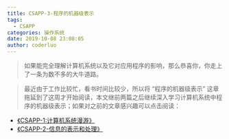 ```yaml
---
title: CSAPP-3-程序的机器级表示
tags:
  - CSAPP
categories: 操作系统
date: 2019-10-08 23:08:05
author: coderluo
---
```


> 如果能完全理解计算机系统以及它对应用程序的影响，那么恭喜你，你走上了一条为数不多的大牛道路。

> 最近由于工作比较忙，看书时间比较少，所以将 “程序的机器级表示” 这章拖延到了这周才开始阅读，本文继前两篇之后继续深入学习计算机系统中程序的机器级表示；如果对之前的文章感兴趣可以点击阅读：
- [《CSAPP-1:计算机系统漫游》](<http://coderluo.top/2019/08/30/csapp/csapp-1-ji-suan-ji-xi-tong-man-you/>)
- [《CSAPP-2-信息的表示和处理》](<http://coderluo.top/2019/09/14/csapp/csapp-2-xin-xi-de-biao-shi-he-chu-li/>)





